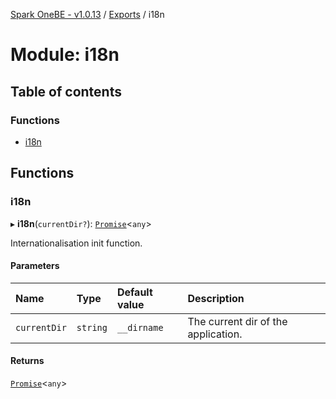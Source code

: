 [Spark OneBE - v1.0.13](../README.md) / [Exports](../modules.md) / i18n

# Module: i18n

## Table of contents

### Functions

- [i18n](i18n.md#i18n)

## Functions

### i18n

▸ **i18n**(`currentDir?`): [`Promise`]( https://developer.mozilla.org/en-US/docs/Web/JavaScript/Reference/Global_Objects/Promise )<`any`\>

Internationalisation init function.

#### Parameters

| Name | Type | Default value | Description |
| :------ | :------ | :------ | :------ |
| `currentDir` | `string` | `__dirname` | The current dir of the application. |

#### Returns

[`Promise`]( https://developer.mozilla.org/en-US/docs/Web/JavaScript/Reference/Global_Objects/Promise )<`any`\>
